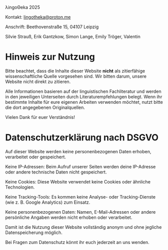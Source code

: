 λingoΘeka 2025

Kontakt: lingotheka@proton.me 

Anschrift: Beethovenstraße 15, 04107 Leipzig 

Silvie Strauß, Erik Gantzkow, Simon Lange, Emily Tröger, Valentin 

# Hinweis zur Nutzung


Bitte beachtet, dass die Inhalte dieser Website **nicht** als zitierfähige wissenschaftliche Quelle vorgesehen sind. Wir bitten darum, unsere Website nicht direkt zu zitieren.



Alle Informationen basieren auf der linguistischen Fachliteratur und werden in den jeweiligen Unterseiten durch Literaturempfehlungen belegt. Wenn ihr bestimmte Inhalte für eure eigenen Arbeiten verwenden möchtet, nutzt bitte die dort angegebenen Originalquellen.



Vielen Dank für euer Verständnis!




# Datenschutzerklärung nach DSGVO


Auf dieser Website werden keine personenbezogenen Daten erhoben, verarbeitet oder gespeichert.

Keine IP-Adressen: Beim Aufruf unserer Seiten werden deine IP-Adresse oder andere technische Daten nicht gespeichert.

Keine Cookies: Diese Website verwendet keine Cookies oder ähnliche Technologien.

Keine Tracking-Tools: Es kommen keine Analyse- oder Tracking-Dienste (wie z. B. Google Analytics) zum Einsatz.

Keine personenbezogenen Daten: Namen, E-Mail-Adressen oder andere persönliche Angaben werden nicht erhoben oder verarbeitet.



Damit ist die Nutzung dieser Website vollständig anonym und ohne jegliche Datenspeicherung möglich.



Bei Fragen zum Datenschutz könnt ihr euch jederzeit an uns wenden.
